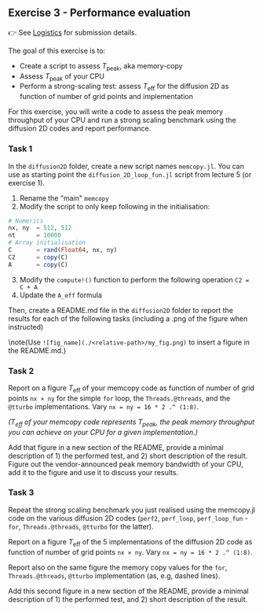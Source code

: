 <!--This file was generated, do not modify it.-->
## Exercise 3 - **Performance evaluation**

👉 See [Logistics](/logistics/#submission) for submission details.

The goal of this exercise is to:
- Create a script to assess $T_\mathrm{peak}$, aka memory-copy
- Assess $T_\mathrm{peak}$ of your CPU
- Perform a strong-scaling test: assess $T_\mathrm{eff}$ for the diffusion 2D as function of number of grid points and implementation

For this exercise, you will write a code to assess the peak memory throughput of your CPU and run a strong scaling benchmark using the diffusion 2D codes and report performance.

### Task 1

In the `diffusion2D` folder, create a new script names `memcopy.jl`. You can use as starting point the `diffusion_2D_loop_fun.jl` script from lecture 5 (or exercise 1).

1. Rename the "main" `memcopy`
2. Modify the script to only keep following in the initialisation:
  ```julia
  # Numerics
  nx, ny  = 512, 512
  nt      = 10000
  # Array initialisation
  C       = rand(Float64, nx, ny)
  C2      = copy(C)
  A       = copy(C)
  ```
3. Modify the `compute!()` function to perform the following operation `C2 = C + A`
4. Update the `A_eff` formula

Then, create a README.md file in the `diffusion2D` folder to report the results for each of the following tasks (including a .png of the figure when instructed)

\note{Use `![fig_name](./<relative-path>/my_fig.png)` to insert a figure in the README.md.}

### Task 2

Report on a figure $T_\mathrm{eff}$ of your memcopy code as function of number of grid points `nx × ny` for the simple `for` loop, the `Threads.@threads`, and the `@tturbo` implementations. Vary `nx = ny = 16 * 2 .^ (1:8)`.

_($T_\mathrm{eff}$ of your memcopy code represents $T_\mathrm{peak}$, the peak memory throughput you can achieve on your CPU for a given implementation.)_

Add that figure in a new section of the README, provide a minimal description of 1) the performed test, and 2) short description of the result. Figure out the vendor-announced peak memory bandwidth of your CPU, add it to the figure and use it to discuss your results.

### Task 3

Repeat the strong scaling benchmark you just realised using the memcopy.jl code on the various diffusion 2D codes (`perf2`, `perf_loop`, `perf_loop_fun` - `for`, `Threads.@threads`, `@tturbo` for the latter).

Report on a figure $T_\mathrm{eff}$ of the 5 implementations of the diffusion 2D code as function of number of grid points `nx × ny`. Vary `nx = ny = 16 * 2 .^ (1:8)`.

Report also on the same figure the memory copy values for the `for`, `Threads.@threads`, `@tturbo` implementation (as, e.g, dashed lines).

Add this second figure in a new section of the README, provide a minimal description of 1) the performed test, and 2) short description of the result.

